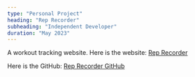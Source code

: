 ```yaml
---
type: "Personal Project"
heading: "Rep Recorder"
subheading: "Independent Developer"
duration: "May 2023"
---
```


A workout tracking website. Here is the website: [Rep Recorder](https://www.austincoleman.dev/rep-recorder/)

Here is the GitHub: [Rep Recorder GitHub](https://github.com/AustinMichaelColeman/rep-recorder)